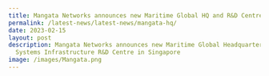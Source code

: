 ```yaml
---
title: Mangata Networks announces new Maritime Global HQ and R&D Centre in Singapore
permalink: /latest-news/latest-news/mangata-hq/
date: 2023-02-15
layout: post
description: Mangata Networks announces new Maritime Global Headquarters and
  Systems Infrastructure R&D Centre in Singapore
image: /images/Mangata.png
---
```

